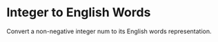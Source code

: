 # Integer to English Words



Convert a non-negative integer num to its English words representation.